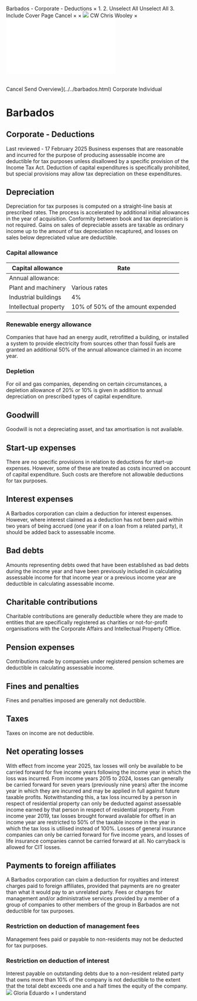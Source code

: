 Barbados - Corporate - Deductions
×
1.
2.
Unselect All
Unselect All
3.
Include Cover Page
Cancel
×
×
![](../../-/media/world-wide-tax-summaries/attachments/global---chris-wooley.ashx%3Frev=ac5e5f3223b34096b1afc2a6009c7320&revision=ac5e5f32-23b3-4096-b1af-c2a6009c7320&hash=859B7ADC84DC2CBEC9760E9E6EE7DE6D0A8BFCDF)
CW
Chris Wooley
×
![](deductions.html)
######
Cancel
Send
Overview](../../barbados.html)
Corporate
Individual
# Barbados
## Corporate - Deductions
Last reviewed - 17 February 2025
Business expenses that are reasonable and incurred for the purpose of producing assessable income are deductible for tax purposes unless disallowed by a specific provision of the Income Tax Act. Deduction of capital expenditures is specifically prohibited, but special provisions may allow tax depreciation on these expenditures.
## Depreciation
Depreciation for tax purposes is computed on a straight-line basis at prescribed rates. The process is accelerated by additional initial allowances in the year of acquisition. Conformity between book and tax depreciation is not required. Gains on sales of depreciable assets are taxable as ordinary income up to the amount of tax depreciation recaptured, and losses on sales below depreciated value are deductible.
### Capital allowance
| Capital allowance | Rate |
| --- | --- |
| Annual allowance: |  |
| Plant and machinery | Various rates |
| Industrial buildings | 4% |
| Intellectual property | 10% of 50% of the amount expended |
### Renewable energy allowance
Companies that have had an energy audit, retrofitted a building, or installed a system to provide electricity from sources other than fossil fuels are granted an additional 50% of the annual allowance claimed in an income year.
### Depletion
For oil and gas companies, depending on certain circumstances, a depletion allowance of 20% or 10% is given in addition to annual depreciation on prescribed types of capital expenditure.
## Goodwill
Goodwill is not a depreciating asset, and tax amortisation is not available.
## Start-up expenses
There are no specific provisions in relation to deductions for start-up expenses. However, some of these are treated as costs incurred on account of capital expenditure. Such costs are therefore not allowable deductions for tax purposes.
## Interest expenses
A Barbados corporation can claim a deduction for interest expenses. However, where interest claimed as a deduction has not been paid within two years of being accrued (one year if on a loan from a related party), it should be added back to assessable income.
## Bad debts
Amounts representing debts owed that have been established as bad debts during the income year and have been previously included in calculating assessable income for that income year or a previous income year are deductible in calculating assessable income.
## Charitable contributions
Charitable contributions are generally deductible where they are made to entities that are specifically registered as charities or not-for-profit organisations with the Corporate Affairs and Intellectual Property Office.
## Pension expenses
Contributions made by companies under registered pension schemes are deductible in calculating assessable income.
## Fines and penalties
Fines and penalties imposed are generally not deductible.
## Taxes
Taxes on income are not deductible.
## Net operating losses
With effect from income year 2025, tax losses will only be available to be carried forward for five income years following the income year in which the loss was incurred.
From income years 2015 to 2024, losses can generally be carried forward for seven years (previously nine years) after the income year in which they are incurred and may be applied in full against future taxable profits. Notwithstanding this, a tax loss incurred by a person in respect of residential property can only be deducted against assessable income earned by that person in respect of residential property.
From income year 2019, tax losses brought forward available for offset in an income year are restricted to 50% of the taxable income in the year in which the tax loss is utilised instead of 100%.
Losses of general insurance companies can only be carried forward for five income years, and losses of life insurance companies cannot be carried forward at all.
No carryback is allowed for CIT losses.
## Payments to foreign affiliates
A Barbados corporation can claim a deduction for royalties and interest charges paid to foreign affiliates, provided that payments are no greater than what it would pay to an unrelated party.
Fees or charges for management and/or administrative services provided by a member of a group of companies to other members of the group in Barbados are not deductible for tax purposes.
### Restriction on deduction of management fees
Management fees paid or payable to non-residents may not be deducted for tax purposes.
### Restriction on deduction of interest
Interest payable on outstanding debts due to a non-resident related party that owns more than 10% of the company is not deductible to the extent that the total debt exceeds one and a half times the equity of the company.
![](../../-/media/world-wide-tax-summaries/attachments/barbados---gloria-eduardo.ashx%3Frev=06c00b9babb74325914ddf02bc0c395a&revision=06c00b9b-abb7-4325-914d-df02bc0c395a&hash=DC4345C424581A87DDF42794BAFFDC055E615E13)
Gloria Eduardo
×
I understand